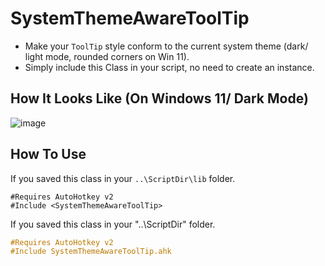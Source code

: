 # SystemThemeAwareToolTip
- Make your `ToolTip` style conform to the current system theme (dark/ light mode, rounded corners on Win 11).  
- Simply include this Class in your script, no need to create an instance.

## How It Looks Like (On Windows 11/ Dark Mode)
![image](https://github.com/nperovic/SystemThemeAwareToolTip/assets/122501303/0d00e92a-10ae-439b-ad85-1ca7d3ea25e0)

## How To Use
If you saved this class in your `..\ScriptDir\lib` folder.
```autoit
#Requires AutoHotkey v2
#Include <SystemThemeAwareToolTip>
```
If you saved this class in your "..\ScriptDir" folder. 
```hs
#Requires AutoHotkey v2
#Include SystemThemeAwareToolTip.ahk
```
